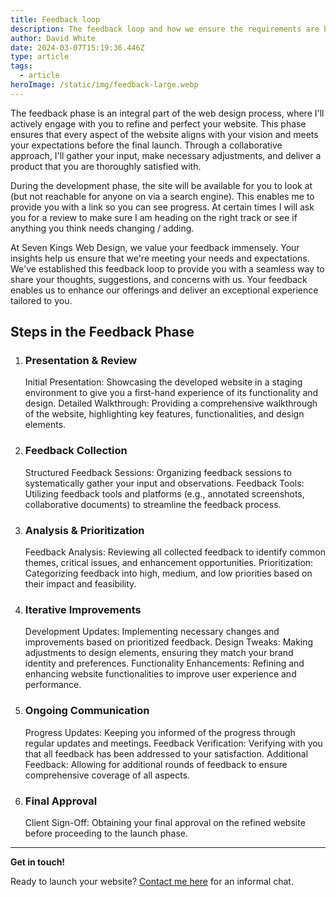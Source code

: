 ```yaml
---
title: Feedback loop
description: The feedback loop and how we ensure the requirements are being met.
author: David White
date: 2024-03-07T15:19:36.446Z
type: article
tags:
  - article
heroImage: /static/img/feedback-large.webp
---
```

The feedback phase is an integral part of the web design process, where I'll actively engage with you to refine and perfect your website. This phase ensures that every aspect of the website aligns with your vision and meets your expectations before the final launch. Through a collaborative approach, I'll gather your input, make necessary adjustments, and deliver a product that you are thoroughly satisfied with.

During the development phase, the site will be available for you to look at (but not reachable for anyone on via a search engine). This enables me to provide you with a link so you can see progress.  At certain times I will ask you for a review to make sure I am heading on the right track or see if anything you think needs changing / adding.

At Seven Kings Web Design, we value your feedback immensely. Your insights help us ensure that we're meeting your needs and expectations. We've established this feedback loop to provide you with a seamless way to share your thoughts, suggestions, and concerns with us. Your feedback enables us to enhance our offerings and deliver an exceptional experience tailored to you.

## **Steps in the Feedback Phase**

1. ### Presentation & Review

   Initial Presentation: Showcasing the developed website in a staging environment to give you a first-hand experience of its functionality and design.
   Detailed Walkthrough: Providing a comprehensive walkthrough of the website, highlighting key features, functionalities, and design elements.
2. ### Feedback Collection

   Structured Feedback Sessions: Organizing feedback sessions to systematically gather your input and observations.
   Feedback Tools: Utilizing feedback tools and platforms (e.g., annotated screenshots, collaborative documents) to streamline the feedback process.
3. ### Analysis & Prioritization

   Feedback Analysis: Reviewing all collected feedback to identify common themes, critical issues, and enhancement opportunities.
   Prioritization: Categorizing feedback into high, medium, and low priorities based on their impact and feasibility.
4. ### Iterative Improvements

   Development Updates: Implementing necessary changes and improvements based on prioritized feedback.
   Design Tweaks: Making adjustments to design elements, ensuring they match your brand identity and preferences.
   Functionality Enhancements: Refining and enhancing website functionalities to improve user experience and performance.
5. ### Ongoing Communication

   Progress Updates: Keeping you informed of the progress through regular updates and meetings.
   Feedback Verification: Verifying with you that all feedback has been addressed to your satisfaction.
   Additional Feedback: Allowing for additional rounds of feedback to ensure comprehensive coverage of all aspects.
6. ### Final Approval

   Client Sign-Off: Obtaining your final approval on the refined website before proceeding to the launch phase.

- - -

**Get in touch!**

Ready to launch your website? [Contact me here](/about/) for an informal chat.
